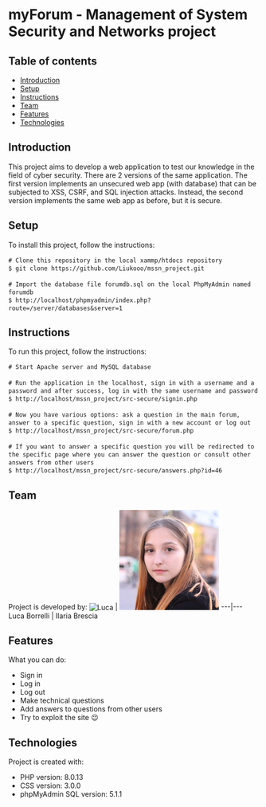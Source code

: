 # myForum - Management of System Security and Networks project

## Table of contents
* [Introduction](#introduction)
* [Setup](#setup)
* [Instructions](#instructions)
* [Team](#team)
* [Features](#features)
* [Technologies](#technologies)

## Introduction
This project aims to develop a web application to test our knowledge in the field of cyber security. There are 2 versions of the same application.
The first version implements an unsecured web app (with database) that can be subjected to XSS, CSRF, and SQL injection attacks.
Instead, the second version implements the same web app as before, but it is secure.

## Setup
To install this project, follow the instructions:
```
# Clone this repository in the local xammp/htdocs repository
$ git clone https://github.com/Liukooo/mssn_project.git

# Import the database file forumdb.sql on the local PhpMyAdmin named forumdb
$ http://localhost/phpmyadmin/index.php?route=/server/databases&server=1
```

## Instructions
To run this project, follow the instructions:
```
# Start Apache server and MySQL database

# Run the application in the localhost, sign in with a username and a password and after success, log in with the same username and password
$ http://localhost/mssn_project/src-secure/signin.php

# Now you have various options: ask a question in the main forum, answer to a specific question, sign in with a new account or log out
$ http://localhost/mssn_project/src-secure/forum.php

# If you want to answer a specific question you will be redirected to the specific page where you can answer the question or consult other answers from other users
$ http://localhost/mssn_project/src-secure/answers.php?id=46
```

## Team
Project is developed by:
<a><img alt="Luca" title="Luca Borrelli" src="./img/luca.jpg" width="200"></a> | <a><img alt="Ilaria" title="Ilaria Brescia" src="./img/ila.jpg" width="200"></a>
---|---
Luca Borrelli | Ilaria Brescia

## Features
What you can do:
* Sign in
* Log in
* Log out
* Make technical questions
* Add answers to questions from other users
* Try to exploit the site :wink:

## Technologies
Project is created with:
* PHP version: 8.0.13
* CSS version: 3.0.0
* phpMyAdmin SQL version: 5.1.1

